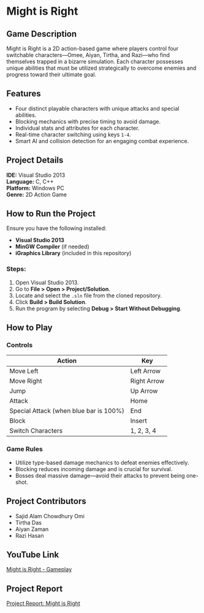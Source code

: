 # Might is Right

## Game Description

Might is Right is a 2D action-based game where players control four switchable characters—Omee, Aiyan, Tirtha, and Razi—who find themselves trapped in a bizarre simulation. Each character possesses unique abilities that must be utilized strategically to overcome enemies and progress toward their ultimate goal.

## Features

- Four distinct playable characters with unique attacks and special abilities.
- Blocking mechanics with precise timing to avoid damage.
- Individual stats and attributes for each character.
- Real-time character switching using keys `1-4`.
- Smart AI and collision detection for an engaging combat experience.

## Project Details

**IDE:** Visual Studio 2013  
**Language:** C, C++  
**Platform:** Windows PC  
**Genre:** 2D Action Game  

## How to Run the Project

Ensure you have the following installed:

- **Visual Studio 2013**
- **MinGW Compiler** (if needed)
- **iGraphics Library** (included in this repository)

### Steps:
1. Open Visual Studio 2013.
2. Go to **File > Open > Project/Solution**.
3. Locate and select the `.sln` file from the cloned repository.
4. Click **Build > Build Solution**.
5. Run the program by selecting **Debug > Start Without Debugging**.

## How to Play

### Controls

| Action | Key |
|--------|-----|
| Move Left | Left Arrow |
| Move Right | Right Arrow |
| Jump | Up Arrow |
| Attack | Home |
| Special Attack (when blue bar is 100%) | End |
| Block | Insert |
| Switch Characters | 1, 2, 3, 4 |

### Game Rules

- Utilize type-based damage mechanics to defeat enemies effectively.
- Blocking reduces incoming damage and is crucial for survival.
- Bosses deal massive damage—avoid their attacks to prevent being one-shot.

## Project Contributors

- Sajid Alam Chowdhury Omi
- Tirtha Das
- Aiyan Zaman
- Razi Hasan

## YouTube Link
[Might is Right - Gameplay](https://www.youtube.com/watch?v=qScj5MhI13g&t=59s)

## Project Report
[Project Report: Might is Right](https://drive.google.com/file/d/1trqyP7dPhYr-0kQ0aeQVFoBxojAsvGn-/view?usp=drive_link)

